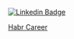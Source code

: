 [![Linkedin Badge](https://img.shields.io/badge/-LinkedIn-0e76a8?style=flat-square&logo=Linkedin&logoColor=white)](https://www.linkedin.com/in/feycot/)

[Habr Career](https://career.habr.com/feycot)
